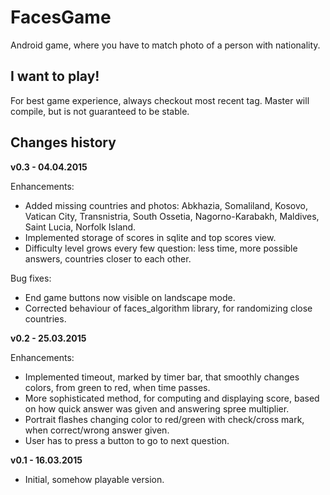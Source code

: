 # FacesGame
Android game, where you have to match photo of a person with nationality.


## I want to play!

For best game experience, always checkout most recent tag. Master will compile, but is not guaranteed to be stable.


## Changes history

**v0.3 - 04.04.2015**

Enhancements:

* Added missing countries and photos: Abkhazia, Somaliland, Kosovo, Vatican City, 
  Transnistria, South Ossetia, Nagorno-Karabakh, Maldives, Saint Lucia, Norfolk Island.
* Implemented storage of scores in sqlite and top scores view.
* Difficulty level grows every few question: less time, more possible answers, 
  countries closer to each other.
  
Bug fixes:

* End game buttons now visible on landscape mode.
* Corrected behaviour of faces_algorithm library, for randomizing close countries.  


**v0.2 - 25.03.2015**

Enhancements:

* Implemented timeout, marked by timer bar, that smoothly changes colors, from green to red, when time passes.
* More sophisticated method, for computing and displaying score, based on how quick answer was given and answering spree multiplier.
* Portrait flashes changing color to red/green with check/cross mark, when correct/wrong answer given.
* User has to press a button to go to next question.


**v0.1 - 16.03.2015**

* Initial, somehow playable version.
